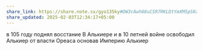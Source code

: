 ```yaml
---
share_link: https://share.note.sx/gyo135ky#DW3cAwh68uCSR7RKLDtYmXM5pS0z8dTk5T7oeMraix0
share_updated: 2025-02-03T12:34:17+05:00
---
```

в 105 году поднял восстание В Алькиере и в 10 летней войне освободил Алькиер от власти Ореаса основав Империю Алькиер